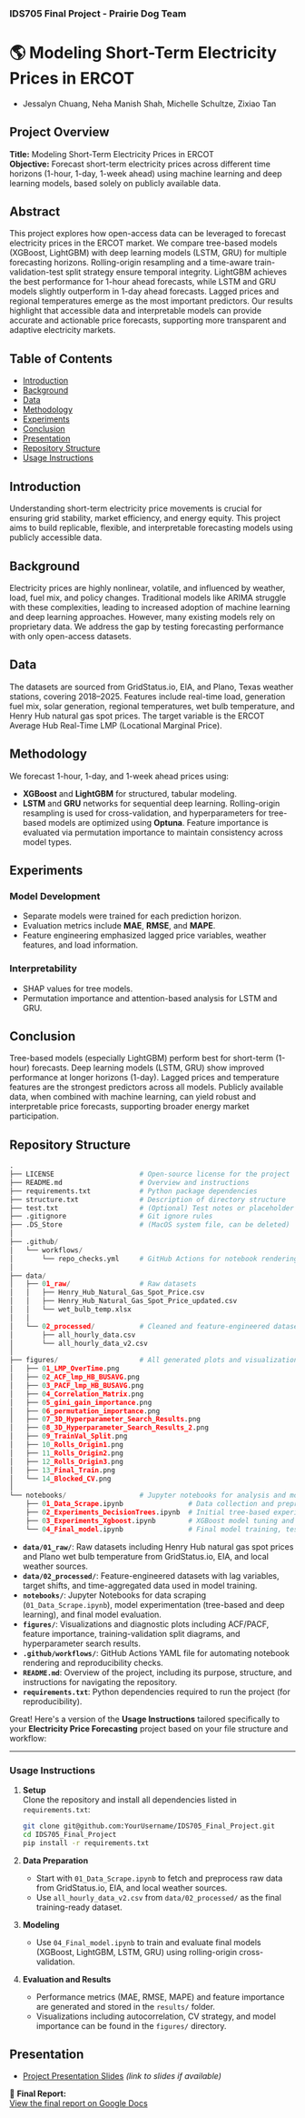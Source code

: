 

### IDS705 Final Project - Prairie Dog Team

# 🌎 Modeling Short-Term Electricity Prices in ERCOT  

- Jessalyn Chuang, Neha Manish Shah, Michelle Schultze, Zixiao Tan

## Project Overview

**Title:** Modeling Short-Term Electricity Prices in ERCOT  
**Objective:** Forecast short-term electricity prices across different time horizons (1-hour, 1-day, 1-week ahead) using machine learning and deep learning models, based solely on publicly available data.

## Abstract

This project explores how open-access data can be leveraged to forecast electricity prices in the ERCOT market. We compare tree-based models (XGBoost, LightGBM) with deep learning models (LSTM, GRU) for multiple forecasting horizons. Rolling-origin resampling and a time-aware train-validation-test split strategy ensure temporal integrity. LightGBM achieves the best performance for 1-hour ahead forecasts, while LSTM and GRU models slightly outperform in 1-day ahead forecasts. Lagged prices and regional temperatures emerge as the most important predictors. Our results highlight that accessible data and interpretable models can provide accurate and actionable price forecasts, supporting more transparent and adaptive electricity markets.


## Table of Contents

- [Introduction](#introduction)
- [Background](#background)
- [Data](#data)
- [Methodology](#methodology)
- [Experiments](#experiments)
- [Conclusion](#conclusion)
- [Presentation](#presentation)
- [Repository Structure](#repository-structure)
- [Usage Instructions](#usage-instructions)

## Introduction

Understanding short-term electricity price movements is crucial for ensuring grid stability, market efficiency, and energy equity. This project aims to build replicable, flexible, and interpretable forecasting models using publicly accessible data.

## Background

Electricity prices are highly nonlinear, volatile, and influenced by weather, load, fuel mix, and policy changes. Traditional models like ARIMA struggle with these complexities, leading to increased adoption of machine learning and deep learning approaches. However, many existing models rely on proprietary data. We address the gap by testing forecasting performance with only open-access datasets.

## Data

The datasets are sourced from GridStatus.io, EIA, and Plano, Texas weather stations, covering 2018–2025. Features include real-time load, generation fuel mix, solar generation, regional temperatures, wet bulb temperature, and Henry Hub natural gas spot prices. The target variable is the ERCOT Average Hub Real-Time LMP (Locational Marginal Price).

## Methodology

We forecast 1-hour, 1-day, and 1-week ahead prices using:
- **XGBoost** and **LightGBM** for structured, tabular modeling.
- **LSTM** and **GRU** networks for sequential deep learning.
Rolling-origin resampling is used for cross-validation, and hyperparameters for tree-based models are optimized using **Optuna**. Feature importance is evaluated via permutation importance to maintain consistency across model types.

## Experiments

### Model Development
- Separate models were trained for each prediction horizon.
- Evaluation metrics include **MAE**, **RMSE**, and **MAPE**.
- Feature engineering emphasized lagged price variables, weather features, and load information.

### Interpretability
- SHAP values for tree models.
- Permutation importance and attention-based analysis for LSTM and GRU.

## Conclusion

Tree-based models (especially LightGBM) perform best for short-term (1-hour) forecasts. Deep learning models (LSTM, GRU) show improved performance at longer horizons (1-day). Lagged prices and temperature features are the strongest predictors across all models. Publicly available data, when combined with machine learning, can yield robust and interpretable price forecasts, supporting broader energy market participation.

## Repository Structure

```python
.
├── LICENSE                     # Open-source license for the project
├── README.md                   # Overview and instructions
├── requirements.txt            # Python package dependencies
├── structure.txt               # Description of directory structure
├── test.txt                    # (Optional) Test notes or placeholder
├── .gitignore                  # Git ignore rules
├── .DS_Store                   # (MacOS system file, can be deleted)
│
├── .github/
│   └── workflows/
│       └── repo_checks.yml     # GitHub Actions for notebook rendering and checks
│
├── data/
│   ├── 01_raw/                 # Raw datasets
│   │   ├── Henry_Hub_Natural_Gas_Spot_Price.csv
│   │   ├── Henry_Hub_Natural_Gas_Spot_Price_updated.csv
│   │   └── wet_bulb_temp.xlsx
│   │
│   └── 02_processed/           # Cleaned and feature-engineered datasets
│       ├── all_hourly_data.csv
│       └── all_hourly_data_v2.csv
│
├── figures/                    # All generated plots and visualizations
│   ├── 01_LMP_OverTime.png
│   ├── 02_ACF_lmp_HB_BUSAVG.png
│   ├── 03_PACF_lmp_HB_BUSAVG.png
│   ├── 04_Correlation_Matrix.png
│   ├── 05_gini_gain_importance.png
│   ├── 06_permutation_importance.png
│   ├── 07_3D_Hyperparameter_Search_Results.png
│   ├── 08_3D_Hyperparameter_Search_Results_2.png
│   ├── 09_TrainVal_Split.png
│   ├── 10_Rolls_Origin1.png
│   ├── 11_Rolls_Origin2.png
│   ├── 12_Rolls_Origin3.png
│   ├── 13_Final_Train.png
│   └── 14_Blocked_CV.png
│
└── notebooks/                  # Jupyter notebooks for analysis and modeling
    ├── 01_Data_Scrape.ipynb                # Data collection and preprocessing
    ├── 02_Experiments_DecisionTrees.ipynb  # Initial tree-based experiments
    ├── 03_Experiments_Xgboost.ipynb        # XGBoost model tuning and evaluation
    └── 04_Final_model.ipynb                # Final model training, testing, and performance comparison

```


- **`data/01_raw/`**: Raw datasets including Henry Hub natural gas spot prices and Plano wet bulb temperature from GridStatus.io, EIA, and local weather sources.
- **`data/02_processed/`**: Feature-engineered datasets with lag variables, target shifts, and time-aggregated data used in model training.
- **`notebooks/`**: Jupyter Notebooks for data scraping (`01_Data_Scrape.ipynb`), model experimentation (tree-based and deep learning), and final model evaluation.
- **`figures/`**: Visualizations and diagnostic plots including ACF/PACF, feature importance, training-validation split diagrams, and hyperparameter search results.
- **`.github/workflows/`**: GitHub Actions YAML file for automating notebook rendering and reproducibility checks.
- **`README.md`**: Overview of the project, including its purpose, structure, and instructions for navigating the repository.
- **`requirements.txt`**: Python dependencies required to run the project (for reproducibility).

Great! Here's a version of the **Usage Instructions** tailored specifically to your **Electricity Price Forecasting** project based on your file structure and workflow:

---

### Usage Instructions

1. **Setup**  
   Clone the repository and install all dependencies listed in `requirements.txt`:
   ```bash
   git clone git@github.com:YourUsername/IDS705_Final_Project.git
   cd IDS705_Final_Project
   pip install -r requirements.txt
   ```

2. **Data Preparation**  
   - Start with `01_Data_Scrape.ipynb` to fetch and preprocess raw data from GridStatus.io, EIA, and local weather sources.
   - Use `all_hourly_data_v2.csv` from `data/02_processed/` as the final training-ready dataset.

3. **Modeling**
   - Use `04_Final_model.ipynb` to train and evaluate final models (XGBoost, LightGBM, LSTM, GRU) using rolling-origin cross-validation.

4. **Evaluation and Results**  
   - Performance metrics (MAE, RMSE, MAPE) and feature importance are generated and stored in the `results/` folder.
   - Visualizations including autocorrelation, CV strategy, and model importance can be found in the `figures/` directory.


## Presentation

- [Project Presentation Slides](#) *(link to slides if available)*


📄 **Final Report:**  
[View the final report on Google Docs](https://docs.google.com/document/d/1FfgGZznpnw8yCLnL-URstudEnARD1K29jHdmqV0_qN4/edit?usp=sharing)